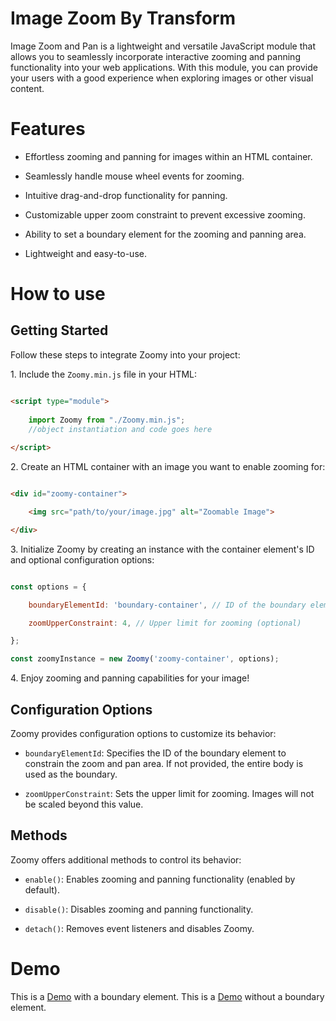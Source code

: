 # Image Zoom By Transform

Image Zoom and Pan is a lightweight and versatile JavaScript module that allows you to seamlessly incorporate interactive zooming and panning functionality into your web applications.
With this module, you can provide your users with a good experience when exploring images or other visual content.

# Features

- Effortless zooming and panning for images within an HTML container.

- Seamlessly handle mouse wheel events for zooming.

- Intuitive drag-and-drop functionality for panning.

- Customizable upper zoom constraint to prevent excessive zooming.

- Ability to set a boundary element for the zooming and panning area.

- Lightweight and easy-to-use.

# How to use

## Getting Started

Follow these steps to integrate Zoomy into your project:

1\. Include the `Zoomy.min.js` file in your HTML:

```html

<script type="module">
    
    import Zoomy from "./Zoomy.min.js";
	//object instantiation and code goes here
	
</script>

```

2\. Create an HTML container with an image you want to enable zooming for:

```html

<div id="zoomy-container">

    <img src="path/to/your/image.jpg" alt="Zoomable Image">

</div>

```

3\. Initialize Zoomy by creating an instance with the container element's ID and optional configuration options:

```javascript

const options = {

    boundaryElementId: 'boundary-container', // ID of the boundary element (optional)

    zoomUpperConstraint: 4, // Upper limit for zooming (optional)

};

const zoomyInstance = new Zoomy('zoomy-container', options);

```

4\. Enjoy zooming and panning capabilities for your image!

## Configuration Options

Zoomy provides configuration options to customize its behavior:

- `boundaryElementId`: Specifies the ID of the boundary element to constrain the zoom and pan area. If not provided, the entire body is used as the boundary.

- `zoomUpperConstraint`: Sets the upper limit for zooming. Images will not be scaled beyond this value.

## Methods

Zoomy offers additional methods to control its behavior:

- `enable()`: Enables zooming and panning functionality (enabled by default).

- `disable()`: Disables zooming and panning functionality.

- `detach()`: Removes event listeners and disables Zoomy.

# Demo

This is a [Demo](https://gitloaf.com/jsdcdn/pmad01/image-zoom-by-transform/main/demo.html) with a boundary element.
This is a [Demo](https://gitloaf.com/rgcdn/pmad01/image-zoom-by-transform/main/demo2.html) without a boundary element.